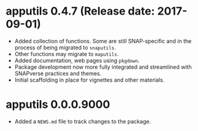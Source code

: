 # apputils 0.4.7 (Release date: 2017-09-01)

* Added collection of functions. Some are still SNAP-specific and in the process of being migrated to `snaputils`.
* Other functions may migrate to `maputils`.
* Added documentation, web pages using `pkgdown`.
* Package development now more fully integrated and streamlined with SNAPverse practices and themes.
* Initial scaffolding in place for vignettes and other materials.

# apputils 0.0.0.9000

* Added a `NEWS.md` file to track changes to the package.
